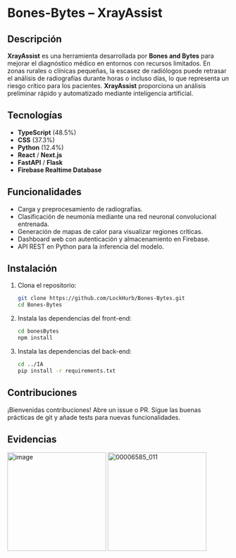 # Bones-Bytes – XrayAssist

## Descripción
**XrayAssist** es una herramienta desarrollada por **Bones and Bytes** para mejorar el diagnóstico médico en entornos con recursos limitados. En zonas rurales o clínicas pequeñas, la escasez de radiólogos puede retrasar el análisis de radiografías durante horas o incluso días, lo que representa un riesgo crítico para los pacientes. **XrayAssist** proporciona un análisis preliminar rápido y automatizado mediante inteligencia artificial.

## Tecnologías
- **TypeScript** (48.5%)  
- **CSS** (37.3%)  
- **Python** (12.4%)  
- **React** / **Next.js**  
- **FastAPI** / **Flask**  
- **Firebase Realtime Database**

## Funcionalidades
- Carga y preprocesamiento de radiografías.  
- Clasificación de neumonía mediante una red neuronal convolucional entrenada.  
- Generación de mapas de calor para visualizar regiones críticas.  
- Dashboard web con autenticación y almacenamiento en Firebase.  
- API REST en Python para la inferencia del modelo.

## Instalación
1. Clona el repositorio:
   ```bash
   git clone https://github.com/LockHurb/Bones-Bytes.git
   cd Bones-Bytes
2. Instala las dependencias del front-end:
   ```bash
   cd bonesBytes
   npm install
3. Instala las dependencias del back-end:
   ```bash
   cd ../IA
   pip install -r requirements.txt 

## Contribuciones
¡Bienvenidas contribuciones! Abre un issue o PR. Sigue las buenas prácticas de git y añade tests para nuevas funcionalidades.

## Evidencias
<img width="224" height="224" alt="image" src="https://github.com/user-attachments/assets/b885328f-2941-4f00-bc5e-8b59fb8d6229" />
<img width="224" height="224" alt="00006585_011" src="https://github.com/user-attachments/assets/7707036d-7bde-4893-a034-8ca4c4836179" />